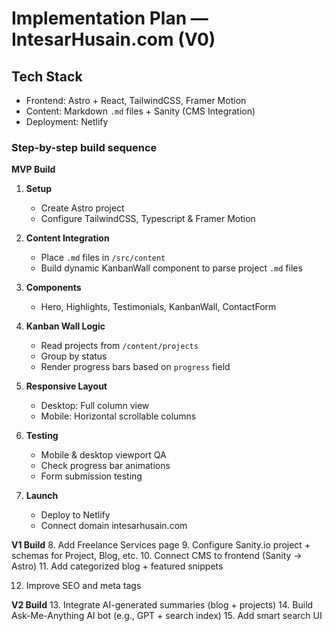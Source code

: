 # Implementation Plan — IntesarHusain.com (V0)

## Tech Stack
- Frontend: Astro + React, TailwindCSS, Framer Motion
- Content: Markdown `.md` files + Sanity (CMS Integration)
- Deployment: Netlify

### Step-by-step build sequence

**MVP Build**
1. **Setup**
   - Create Astro project
   - Configure TailwindCSS, Typescript & Framer Motion

2. **Content Integration**
   - Place `.md` files in `/src/content`
   - Build dynamic KanbanWall component to parse project `.md` files

3. **Components**
   - Hero, Highlights, Testimonials, KanbanWall, ContactForm

4. **Kanban Wall Logic**
   - Read projects from `/content/projects`
   - Group by status
   - Render progress bars based on `progress` field

5. **Responsive Layout**
   - Desktop: Full column view
   - Mobile: Horizontal scrollable columns

6. **Testing**
   - Mobile & desktop viewport QA
   - Check progress bar animations
   - Form submission testing

7. **Launch**
   - Deploy to Netlify
   - Connect domain intesarhusain.com

**V1 Build**
8. Add Freelance Services page
9. Configure Sanity.io project + schemas for Project, Blog, etc.
10. Connect CMS to frontend (Sanity → Astro)
11. Add categorized blog + featured snippets

12. Improve SEO and meta tags

**V2 Build**
13. Integrate AI-generated summaries (blog + projects)
14. Build Ask-Me-Anything AI bot (e.g., GPT + search index)
15. Add smart search UI
